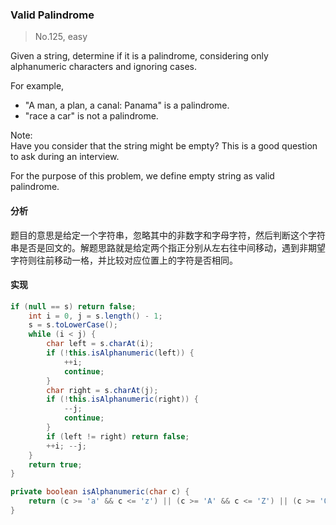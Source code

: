 ### Valid Palindrome

> No.125, easy

Given a string, determine if it is a palindrome, considering only alphanumeric characters and ignoring cases.

For example,

- "A man, a plan, a canal: Panama" is a palindrome.
- "race a car" is not a palindrome.

Note:  
Have you consider that the string might be empty? This is a good question to ask during an interview.

For the purpose of this problem, we define empty string as valid palindrome.

#### 分析

题目的意思是给定一个字符串，忽略其中的非数字和字母字符，然后判断这个字符串是否是回文的。解题思路就是给定两个指正分别从左右往中间移动，遇到非期望字符则往前移动一格，并比较对应位置上的字符是否相同。

#### 实现

```java
if (null == s) return false;
    int i = 0, j = s.length() - 1;
    s = s.toLowerCase();
    while (i < j) {
        char left = s.charAt(i);
        if (!this.isAlphanumeric(left)) {
            ++i;
            continue;
        }
        char right = s.charAt(j);
        if (!this.isAlphanumeric(right)) {
            --j;
            continue;
        }
        if (left != right) return false;
        ++i; --j;
    }
    return true;
}

private boolean isAlphanumeric(char c) {
    return (c >= 'a' && c <= 'z') || (c >= 'A' && c <= 'Z') || (c >= '0' && c <= '9');
}
```
